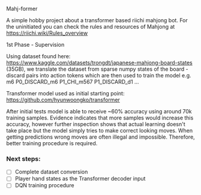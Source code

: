 Mahj-former

A simple hobby project about a transformer based riichi mahjong bot. For the uninitiated you can check the rules and resources of Mahjong at https://riichi.wiki/Rules_overview

1st Phase - Supervision

Using dataset found here: https://www.kaggle.com/datasets/trongdt/japanese-mahjong-board-states (35GB), we translate the dataset from sparse numpy states of the board - discard pairs into action tokens which are then used to train the model e.g. m6 P0_DISCARD_m6 P1_CHI_m567 P1_DISCARD_d1 ...

Transformer model used as initial starting point: https://github.com/hyunwoongko/transformer

After initial tests model is able to receive ~60% accuracy using around 70k training samples. Evidence indicates that more samples would increase this accuracy, however further inspection shows that actual learning doesn't take place but the model simply tries to make correct looking moves. When getting predictions wrong moves are often illegal and impossible. Therefore, better training procedure is required.

### Next steps:
- [ ] Complete dataset conversion
- [ ] Player hand states as the Transformer decoder input
- [ ] DQN training procedure 
